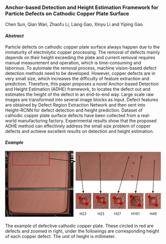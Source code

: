### Anchor-based Detection and Height Estimation Framework for Particle Defects on Cathodic Copper Plate Surface

Chen Sun, Qian Wan, Zhaofu Li, Liang Gao, Xinyu Li and Yiping Gao

#### ***Abstract***

Particle defects on cathodic copper plate surface always happen due to the immaturity of electrolytic copper processing. The removal of defects mainly depends on their height exceeding the plate and current removal requires manual measurement and operation, which is time-consuming and laborious. To automate the removal process, machine vision-based defect detection methods need to be developed. However, copper defects are in very small size, which increases the difficulty of feature extraction and prediction. Therefore, this paper proposes a novel Anchor-based Detection and Height Estimation (ADHE) framework, to locates the defect out and estimates the height of the defect in an end-to-end way. Large scale raw images are transformed into several image blocks as input. Defect features are obtained by Defect Region Extraction Network and then sent into Height-RCNN for defect detection and height prediction. Dataset of cathodic copper plate surface defects have been collected from a real-world manufacturing factory. Experimental results show that the proposed ADHE method can effectively address the small size problem of copper defects and achieve excellent results on detection and height estimation.

#### ***Example***

![Defect Imagepng](https://github.com/Chan-Sun/CopperDefect/blob/master/utils/Defect%20Image.png)

The example of defective cathodic copper plate. These circled in red are defects and zoomed in right, under the followings are corresponding height of each copper defect. The unit of height is millimeter.
